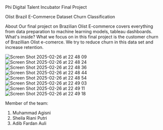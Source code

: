 Phi Digital Talent Incubator Final Project

Olist Brazil E-Commerce Dataset
Churn Classification

About
Our final project on Brazilian Olist E-commerce covers everything from data preparation to machine learning models, tableau dashboards.
What's inside?
What we focus on in this final project is the customer churn of Brazillian Olist e-comerce. We try to reduce churn in this data set and increase retention.

![Screen Shot 2025-02-26 at 22 48 09](https://github.com/user-attachments/assets/747be26d-f82f-4750-bcca-4513d6e2d38b)
![Screen Shot 2025-02-26 at 22 48 24](https://github.com/user-attachments/assets/d587d928-8ac0-457b-800f-98377b0cc784)
![Screen Shot 2025-02-26 at 22 48 36](https://github.com/user-attachments/assets/9a95fa71-969b-45c8-8d14-824243a36d26)
![Screen Shot 2025-02-26 at 22 48 44](https://github.com/user-attachments/assets/7a13ef07-af53-4c59-9948-71f34f406303)
![Screen Shot 2025-02-26 at 22 48 54](https://github.com/user-attachments/assets/3eedc541-59a4-4202-95ac-8ec7a6bf1c46)
![Screen Shot 2025-02-26 at 22 49 03](https://github.com/user-attachments/assets/b7f961e9-b152-4580-a708-d82c780d1e88)
![Screen Shot 2025-02-26 at 22 49 11](https://github.com/user-attachments/assets/ecebdd98-75e2-4c5f-bc36-ebaa4d4e485a)
![Screen Shot 2025-02-26 at 22 49 18](https://github.com/user-attachments/assets/f7892ef3-89b9-45ac-908a-17e8ba6cff59)

Member of the team:
1. Muhammad Agisni
2. Sheila Riani Putri
3. Adib Fardan Auli
